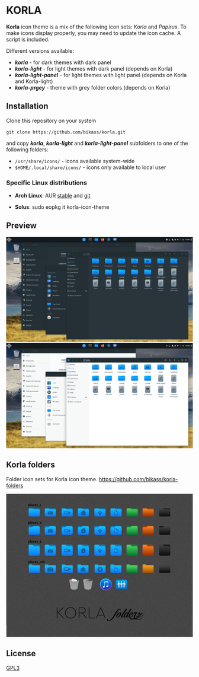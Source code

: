 # KORLA

**Korla** icon theme is a mix of the following icon sets: *Korla* and *Papirus*. To make icons display properly, you may need to update the icon cache. A script is included.

Different versions available:
* ***korla*** - for dark themes with dark panel
* ***korla-light*** - for light themes with dark panel (depends on Korla)
* ***korla-light-panel*** - for light themes with light panel (depends on Korla and Korla-light)
* ***korla-prgey*** - theme with grey folder colors (depends on Korla)

## Installation

Clone this repository on your system
    
    git clone https://github.com/bikass/korla.git

and copy ***korla***, ***korla-light*** and ***korla-light-panel*** subfolders to one of the following folders: 

* `/usr/share/icons/` - icons available system-wide
* `$HOME/.local/share/icons/` - icons only available to local user

### Specific Linux distributions

* **Arch Linux**: AUR [stable](https://aur.archlinux.org/packages/korla-icon-theme/) and [git](https://aur.archlinux.org/packages/korla-icon-theme-git/)

* **Solus**: sudo eopkg it korla-icon-theme

## Preview

![](im1.png)
![](im2.png)


## Korla folders

Folder icon sets for Korla icon theme. https://github.com/bikass/korla-folders

![](folders_pic.jpg)


## License

[GPL3](https://www.gnu.org/licenses/gpl-3.0-standalone.html)
